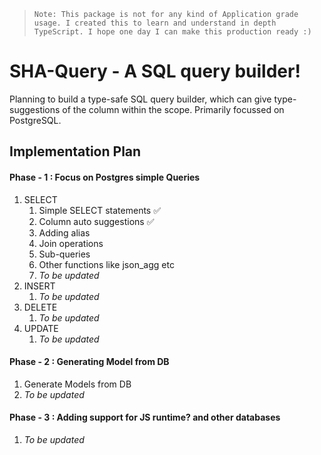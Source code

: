 > `Note: This package is not for any kind of Application grade usage. I created this to learn and understand in depth TypeScript. I hope one day I can make this production ready :)`

# SHA-Query - A SQL query builder!

Planning to build a type-safe SQL query builder, which can give type-suggestions of the column within the scope. Primarily focussed on PostgreSQL.

## Implementation Plan

#### Phase - 1 : Focus on Postgres simple Queries

1.  SELECT
    1. Simple SELECT statements ✅
    2. Column auto suggestions ✅
    3. Adding alias
    4. Join operations
    5. Sub-queries
    6. Other functions like json_agg etc
    7. _To be updated_
2.  INSERT
    1. _To be updated_
3.  DELETE
    1. _To be updated_
4.  UPDATE
    1. _To be updated_

#### Phase - 2 : Generating Model from DB

1.  Generate Models from DB
2.  _To be updated_

#### Phase - 3 : Adding support for JS runtime? and other databases

1.  _To be updated_
